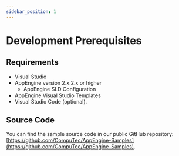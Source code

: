 ```yaml
---
sidebar_position: 1
---
```


# Development Prerequisites

## Requirements

- Visual Studio
- AppEngine version 2.x.2.x or higher
  - AppEngine SLD Configuration
- AppEngine Visual Studio Templates
- Visual Studio Code (optional).

## Source Code

You can find the sample source code in our public GitHub repository: [https://github.com/CompuTec/AppEngine-Samples](https://github.com/CompuTec/AppEngine-Samples).
